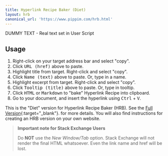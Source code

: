 ```yaml
---
title: Hyperlink Recipe Baker (Diet)
layout: hrb
canonical_url: 'https://www.pippim.com/hrb.html'
---
```


<!-- Diet version - hrb.md - No buttons, search bar, footer, TCM or notes 
     Full version - hyperlink.md - All the bells and whistles
-->

<!-- The div below is populated by /assets/js/hrb.js -->
<div id="hrb_body">
<p> DUMMY TEXT - Real text set in User Script </p>
</div>

## Usage

1. Right-click on your target address bar and select "copy".
2. Click <kbd>URL (href)</kbd> above to paste.
3. Highlight title from target. Right-click and select "copy".
4. Click <kbd>Name (text)</kbd> above to paste. Or, type in a name.
5. Highlight excerpt from target. Right-click and select "copy".
6. Click <kbd>Tooltip (title)</kbd> above to paste. Or, type in tooltip.
7. Click <kbd>HTML</kbd> or <kbd>Markdown</kbd> to "bake" Hyperlink Recipe into clipboard.
8. Go to your document, and insert the hyperlink using <kbd>Ctrl</kbd> + <kbd>V</kbd>.

This is the "Diet" version for Hyperlink Recipe Baker (HRB). See the
[Full Version](https://pippim.github.io/programs/hyperlink.html# "Complete guide for using and installing Hyperlink Recipe Baker"){:target="_blank"}.
for more details. You will also find instructions for creating
an HRB version on your own website.

> **Important note for Stack Exchange Users**
>  
> Do **NOT** use the *New Window/Tab* option. Stack Exchange will 
> not render the final HTML whatsoever. Even the link name and
> href will be lost. 

